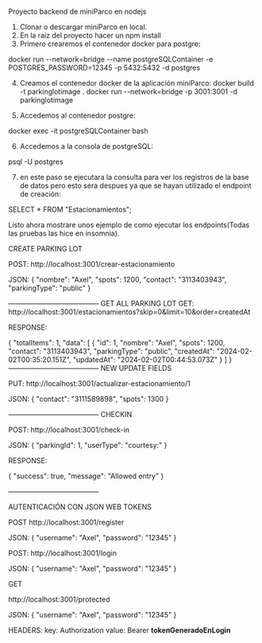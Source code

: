 Proyecto backend de miniParco en nodejs

1. Clonar o descargar miniParco en local.
2. En la raiz del proyecto hacer un npm install
3. Primero crearemos el contenedor docker para postgre:

docker run --network=bridge --name postgreSQLContainer -e POSTGRES_PASSWORD=12345 -p 5432:5432 -d postgres

4. Creamos el contenedor docker de la aplicación miniParco:
docker build -t parkinglotimage .
docker run --network=bridge -p 3001:3001 -d parkinglotimage

5. Accedemos al contenedor postgre:

docker exec -it postgreSQLContainer bash

6. Accedemos a la consola de postgreSQL:

psql -U postgres

7. en este paso se ejecutara la consulta para ver los registros de la base de datos pero esto sera despues ya que se hayan utilizado el endpoint de creación:

SELECT * FROM "Estacionamientos";

Listo ahora mostrare unos ejemplo de como ejecutar los endpoints(Todas las pruebas las hice en insomnia).

CREATE PARKING LOT

POST:
http://localhost:3001/crear-estacionamiento

JSON:
{
  "nombre": "Axel",
  "spots": 1200,
  "contact": "3113403943",
  "parkingType": "public"
}

—————————————
GET ALL PARKING LOT
GET: 
http://localhost:3001/estacionamientos?skip=0&limit=10&order=createdAt

RESPONSE:

{
	"totalItems": 1,
	"data": [
		{
			"id": 1,
			"nombre": "Axel",
			"spots": 1200,
			"contact": "3113403943",
			"parkingType": "public",
			"createdAt": "2024-02-02T00:35:20.151Z",
			"updatedAt": "2024-02-02T00:44:53.073Z"
		}
	]
}
—————————————
NEW UPDATE FIELDS

PUT:
http://localhost:3001/actualizar-estacionamiento/1

JSON:
{
  "contact": "3111589898",
  "spots": 1300
}

—————————————
CHECKIN

POST:
http://localhost:3001/check-in

JSON:
{
  "parkingId": 1,
  "userType": "courtesy:"
}

RESPONSE:

{
	"success": true,
	"message": "Allowed entry"
}

—————————————

AUTENTICACIÓN CON JSON WEB TOKENS

POST
http://localhost:3001/register

JSON:
{
  "username": "Axel",
  "password": "12345"
}


POST:
http://localhost:3001/login

JSON:
{
  "username": "Axel",
  "password": "12345"
}

GET

http://localhost:3001/protected

JSON:
{
  "username": "Axel",
  "password": "12345"
}

HEADERS:
key: Authorization value: Bearer __tokenGeneradoEnLogin__
